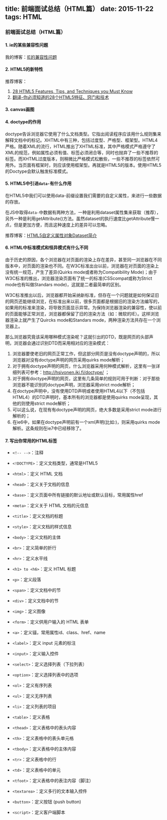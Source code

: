 title: 前端面试总结（HTML篇）
date: 2015-11-22
tags: HTML
---

### 前端面试总结（HTML篇）

#### 1. ie的某些兼容性问题
我的博客：[IE的兼容性问题](http://fengzheqi.com/2015/10/18/%E6%B5%8F%E8%A7%88%E5%99%A8%E5%85%BC%E5%AE%B9/)

#### 2. HTML5的新特性
推荐博客：
1. [28 HTML5 Features, Tips, and Techniques you Must Know](http://code.tutsplus.com/tutorials/25-html5-features-tips-and-techniques-you-must-know--net-13520)
2. [翻译-你必须知道的28个HTML5特征、窍门和技术](http://www.zhangxinxu.com/wordpress/2010/08/%E7%BF%BB%E8%AF%91-%E4%BD%A0%E5%BF%85%E9%A1%BB%E7%9F%A5%E9%81%93%E7%9A%8428%E4%B8%AAhtml5%E7%89%B9%E5%BE%81%E3%80%81%E7%AA%8D%E9%97%A8%E5%92%8C%E6%8A%80%E6%9C%AF/)

#### 3. canvas画图

#### 4. doctype的作用
doctype告诉浏览器它使用了什么文档类型。它指出阅读程序应该用什么规则集来解释文档中的标记。XHTML中有三种，包括过度型、严格型、框架型。HTML4严格。随着XML的流行，HTML推出了XHTML标准，其中严格模式严格遵守了XML的规范，例如属性必须有值、标签必须闭合等，同时也抛弃了一些不推荐的标签。而XHTML过度版本，则稍微比严格模式松散些，一些不推荐的标签依然可用外。当页面有框架时，则应该使用框架型。再就是HTML5的版本。使用HTML5的Doctype会默认触发标准模式。

#### 5. HTML5中引进`data-`有什么作用
在HTML5中我们可以使用data-前缀设置我们需要的自定义属性，来进行一些数据的存放。

在JS中取得`data-`中数据有两种方法，一种是利用dataset属性集来获取（推荐），另外一种是利用getAttribute()方法。虽然dataset的执行速度比getAttribute慢一点，但是更加方便，而且这种速度上的差异可以忽略。

推荐博客：[HTML5自定义属性对象Dataset简介](http://www.zhangxinxu.com/wordpress/2011/06/html5%E8%87%AA%E5%AE%9A%E4%B9%89%E5%B1%9E%E6%80%A7%E5%AF%B9%E8%B1%A1dataset%E7%AE%80%E4%BB%8B/)

#### 6. HTML中标准模式和怪异模式有什么不同
由于历史的原因，各个浏览器在对页面的渲染上存在差异，甚至同一浏览器在不同版本中，对页面的渲染也不同。在W3C标准出台以前，浏览器在对页面的渲染上没有统一规范，产生了差异(Quirks mode或者称为Compatibility Mode)；由于W3C标准的推出，浏览器渲染页面有了统一的标准(CSScompat或称为Strict mode也有叫做Standars mode)，这就是二者最简单的区别。

W3C标准推出以后，浏览器都开始采纳新标准，但存在一个问题就是如何保证旧的网页还能继续浏览，在标准出来以前，很多页面都是根据旧的渲染方法编写的，如果用的标准来渲染，将导致页面显示异常。为保持浏览器渲染的兼容性，使以前的页面能够正常浏览，浏览器都保留了旧的渲染方法（如：微软的IE）。这样浏览器渲染上就产生了Quircks mode和Standars mode，两种渲染方法共存在一个浏览器上。 

那么浏览器究竟该采用哪种模式渲染呢？这就引出的DTD，既是网页的头部声明，浏览器会通过识别DTD而采用相对应的渲染模式：

1. 浏览器要使老旧的网页正常工作，但这部分网页是没有doctype声明的，所以浏览器对没有doctype声明的网页采用quirks mode解析；
2. 对于拥有doctype声明的网页，什么浏览器采用何种模式解析，这里有一张详细列表可参考：http://hsivonen.iki.fi/doctype/ ；
3. 对于拥有doctype声明的网页，这里有几条简单的规则可用于判断：对于那些浏览器不能识别的doctype声明，浏览器采用strict mode解析；
4. 在doctype声明中，没有使用DTD声明或者使用HTML4以下（不包括HTML4）的DTD声明时，基本所有的浏览器都是使用quirks mode呈现，其他的则使用strict mode解析； 
5. 可以这么说，在现有有doctype声明的网页，绝大多数是采用strict mode进行解析的；
6. 在ie6中，如果在doctype声明前有一个xml声明(比如:<?xml version="1.0" encoding="iso-8859-1"?>)，则采用quirks mode解析。这条规则在ie7中已经移除了。 

#### 7. 写出你常用的HTML标签
- `<!-- -->`：注释
- `<!DOCTYPE>`：定义文档类型，通常是HTML5
- `<html>`：定义 HTML 文档
- `<head>`：定义关于文档的信息
- `<base>`：定义页面中所有链接的默认地址或默认目标，常用属性href
- `<meta>`：定义关于 HTML 文档的元信息
- `<title>`：定义文档的标题
- `<style>`：定义文档的样式信息

- `<body>`：定义文档的主体
- `<br>`：定义简单的折行
- `<hr>`：定义水平线
- `<h1> to <h6>`：定义 HTML 标题
- `<p>`：定义段落
- `<span>`：定义文档中的节
- `<div>`：定义文档中的节
- `<img>`：定义图像
- `<form>`：定义供用户输入的 HTML 表单
- `<a>`：定义锚，常用属性id、class、href、name
- `<label>`：定义 input 元素的标注
- `<input>`：定义输入控件
- `<select>`：定义选择列表（下拉列表）
- `<option>`：定义选择列表中的选项
- `<ol>`：定义有序列表
- `<ul>`：定义无序列表
- `<li>`：定义列表的项目
- `<table>`：定义表格
- `<thead>`：定义表格中的表头内容
- `<th>`：定义表格中的表头单元格
- `<tbody>`：定义表格中的主体内容
- `<tr>`：定义表格中的行
- `<td>`：定义表格中的单元
- `<tfoot>`：定义表格中的表注内容（脚注）
- `<textarea>`：定义多行的文本输入控件
- `<button>`：定义按钮 (push button)

- `<script>`：定义客户端脚本